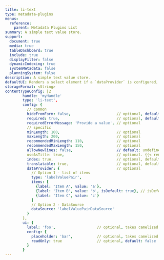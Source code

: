 ```yaml
---
title: li-text
type: metadata-plugins
menus:
  reference:
    parent: Metadata Plugins List
summary: A simple text value store.
support:
  document: true
  media: true
  tableDashboard: true
  include: true
  displayFilter: false
  dynamicIndexing: true
  systemMetadata: false
  planningSystem: false
description: A simple text value store.
defaultUI: Renders a select element if a `dataProvider` is configured, otherwise renders an autogrowing reasonably sized textarea.
storageFormat: <String>
contentTypeConfig: |2
        handle: 'myHandle'
        type: 'li-text',
        config: {
          // common
          hideFromForm: false,                     // optional, default: false
          required: true,                          // optional, default: false
          requiredErrorMessage: 'Provide a value', // optional
          // specific
          minLength: 100,                          // optional
          maxLength: 200,                          // optional
          recommendedMinLength: 110,               // optional
          recommendedMaxLength: 150,               // optional
          allowNewlines: false,                    // default: undefined, validated if set. Effect on ui: newlines are stripped uf not true and ui.config.rows is undefined and ui.component is not liMetaTextareaForm
          useAsTitle: true,                        // optional. {{< removed-in "release-2023-07" >}}, migrate to `displayTitlePattern`
          index: true,                             // optional, default: false. {{< added-in "release-2023-07" >}}
          translatable: true,                      // optional, default: false, translations are only supported for data-record and mediaLibrary
          dataProvider: {                          // optional
            // Option 1 - list of items
            type: 'labelValuePair',
            items: [
              {label: 'Item A', value: 'a'},
              {label: 'Item B', value: 'b', isDefault: true}, // isDefault sets the value if document opened the first time
              {label: 'Item C', value: 'c'}
            ]
            // Option 2 - DataSource
            dataSource: 'labelValuePairDataSource'
          }
        },
        ui: {
          label: 'foo',                   // optional, takes camelized name otherwise
          config: {
            placeholder: 'bar',           // optional, takes camelized name otherwise
            readOnly: true                // optional, default: false
          }
        }
---
```

